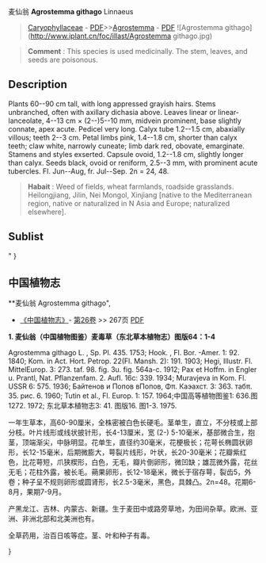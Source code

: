 麦仙翁 **Agrostemma githago** Linnaeus

> [Caryophyllaceae](http://www.iplant.cn/info/Caryophyllaceae?t=foc) - [PDF](http://www.iplant.cn/foc/pdf/Caryophyllaceae.pdf)>>[Agrostemma](Agrostemma-麦仙翁属.md) - [PDF](http://www.iplant.cn/foc/pdf/Agrostemma.pdf)
![Agrostemma githago](http://www.iplant.cn/foc/illast/Agrostemma githago.jpg)

> **Comment** : 
> This species is used medicinally. The stem, leaves, and seeds are poisonous.

## Description

Plants 60--90 cm tall, with long appressed grayish hairs. Stems unbranched, often with axillary dichasia above. Leaves linear or linear-lanceolate, 4--13 cm × (2--)5--10 mm, midvein prominent, base slightly connate, apex acute. Pedicel very long. Calyx tube 1.2--1.5 cm, abaxially villous; teeth 2--3 cm. Petal limbs pink, 1.4--1.8 cm, shorter than calyx teeth; claw white, narrowly cuneate; limb dark red, obovate, emarginate. Stamens and styles exserted. Capsule ovoid, 1.2--1.8 cm, slightly longer than calyx. Seeds black, ovoid or reniform, 2.5--3 mm, with prominent acute tubercles. Fl. Jun--Aug, fr. Jul--Sep. 2n = 24, 48.

> **Habait** : 
> Weed of fields, wheat farmlands, roadside grasslands. Heilongjiang, Jilin, Nei Mongol, Xinjiang [native to the Mediterranean region, native or naturalized in N Asia and Europe; naturalized elsewhere].

## Sublist
"
}
## 中国植物志

**麦仙翁 Agrostemma githago",

* [《中国植物志》](http://www.iplant.cn/frps)- [第26卷](http://www.iplant.cn/frps/vol/26) >> 267页 [PDF](http://www.iplant.cn/frps/pdf/26/267.pdf)

**1. 麦仙翁（中国植物图鉴）麦毒草（东北草本植物志）图版64：1-4**

Agrostemma githago L. , Sp. Pl. 435. 1753; Hook. , Fl. Bor. -Amer. 1: 92. 1840; Kom. in Act. Hort. Petrop. 22(Fl. Mansh. 2): 191. 1903; Hegi, Illustr. Fl. MittelEurop. 3: 273. taf. 98. fig. 3u. fig. 564a-c. 1912; Pax et Hoffm. in Engler u. Prantl, Nat. Pflanzenfam. 2. Aufl. 16c: 339. 1934; Muravjeva in Kom. Fl. USSR 6: 575. 1936; Байтенов и Попов вПопов, Φπ. Каэахст. 3: 363. табπ. 35. рис. 6. 1960; Tutin et al., Fl. Europ. 1: 157. 1964;中国高等植物图鉴1: 636.图1272. 1972; 东北草本植物志3: 41. 图版16. 图1-3. 1975.

一年生草本，高60-90厘米，全株密被白色长硬毛。茎单生，直立，不分枝或上部分枝。叶片线形或线状披针形，长4-13厘米，宽 (2-) 5-10毫米，基部微合生，抱茎，顶端渐尖，中脉明显。花单生，直径约30毫米，花梗极长；花萼长椭圆状卵形，长12-15毫米，后期微膨大，萼裂片线形，叶状，长20-30毫米；花瓣紫红色，比花萼短，爪狭楔形，白色，无毛，瓣片倒卵形，微凹缺；雄蕊微外露，花丝无毛；花柱外露，被长毛。蒴果卵形，长12-18毫米，微长于宿存萼，裂齿5，外卷；种子呈不规则卵形或圆肾形，长2.5-3毫米，黑色，具棘凸。2n=48。花期6-8月，果期7-9月。

产黑龙江、吉林、内蒙古、新疆。生于麦田中或路旁草地，为田间杂草。欧洲、亚洲、非洲北部和北美洲也有。

全草药用，治百日咳等症。茎、叶和种子有毒。

}